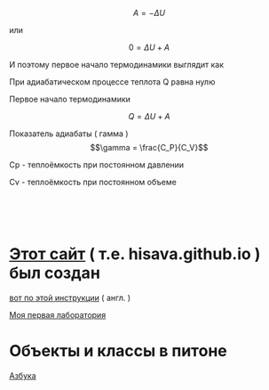 $$A = - \Delta U$$

или

$$0 = \Delta U + A$$

И поэтому первое начало термодинамики выглядит как

При адиабатическом процессе теплота Q равна нулю

Первое начало термодинамики

$$Q = \Delta U + A$$

Показатель адиабаты ( гамма ) $$\gamma = \frac{C_P}{C_V}$$

Сp - теплоёмкость при постоянном давлении

Сv - теплоёмкость при постоянном объеме

<br>
<br>
<br>


# [Этот сайт][hisava.github.io] ( т.е. hisava.github.io ) был создан

[вот по этой инструкции][bill-gist] ( англ. )

[hisava.github.io]: https://hisava.github.io 'hisava.github.io'

[bill-gist]:   https://gist.github.com/BillRaymond/db761d6b53dc4a237b095819d33c7332

[Моя первая лаборатория][try]

[try]: https://github.com/hisava/hisava.github.io/blob/main/try.ipynb

# Объекты и классы в питоне

[Азбука][objects-and-classes] 

[objects-and-classes]: https://github.com/hisava/hisava.github.io/blob/main/objects-and-classes.ipynb

